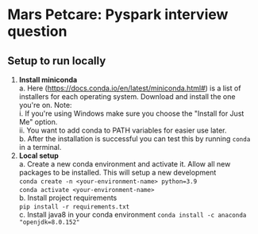 # Mars Petcare: Pyspark interview question

## Setup to run locally
1. **Install miniconda**  
    a. Here (https://docs.conda.io/en/latest/miniconda.html#) is a list of installers for each operating system. Download and install the one you're on. Note:  
        i. If you're using Windows make sure you choose the "Install for Just Me" option.  
        ii. You want to add conda to PATH variables for easier use later.  
    b. After the installation is successful you can test this by running `conda` in a terminal.  
2. **Local setup**  
    a. Create a new conda environment and activate it. Allow all new packages to be installed. This will setup a new development  
        `conda create -n <your-environment-name> python=3.9`  
        `conda activate <your-environment-name>`  
    b.  Install project requirements  
        `pip install -r requirements.txt`  
    c.  Install java8 in your conda environment
        `conda install -c anaconda "openjdk=8.0.152"`